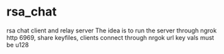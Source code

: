 # rsa_chat
rsa chat client and relay server
The idea is to run the server through ngrok http 6969, share keyfiles, clients connect through nrgok url
key vals must be u128
